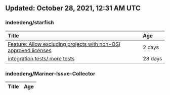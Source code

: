 ## Updated: October 28, 2021, 12:31 AM UTC


### indeedeng/starfish
|**Title**|**Age**|
|:----|:----|
|[Feature: Allow excluding projects with non-OSI approved licenses](https://github.com/indeedeng/starfish/issues/126)|2&nbsp;days|
|[integration tests/ more tests](https://github.com/indeedeng/starfish/issues/117)|28&nbsp;days|


### indeedeng/Mariner-Issue-Collector
|**Title**|**Age**|
|:----|:----|